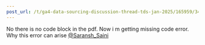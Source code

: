 ```yaml
---
post_url: /t/ga4-data-sourcing-discussion-thread-tds-jan-2025/165959/343
---
```

No there is no code block in the pdf. Now i m getting missing code error. Why this error can arise [@Saransh\_Saini](/u/saransh_saini)